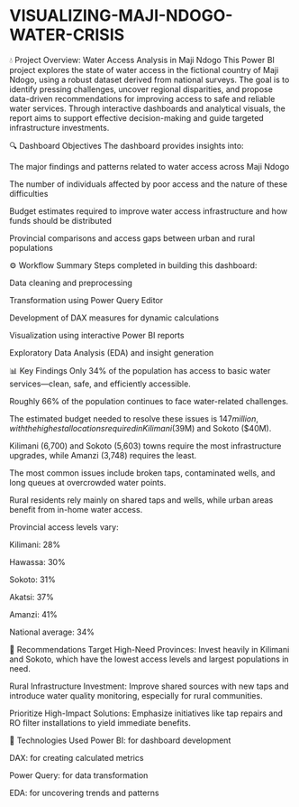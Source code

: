 # VISUALIZING-MAJI-NDOGO-WATER-CRISIS
💧 Project Overview: Water Access Analysis in Maji Ndogo
This Power BI project explores the state of water access in the fictional country of Maji Ndogo, using a robust dataset derived from national surveys. The goal is to identify pressing challenges, uncover regional disparities, and propose data-driven recommendations for improving access to safe and reliable water services. Through interactive dashboards and analytical visuals, the report aims to support effective decision-making and guide targeted infrastructure investments.

🔍 Dashboard Objectives
The dashboard provides insights into:

The major findings and patterns related to water access across Maji Ndogo

The number of individuals affected by poor access and the nature of these difficulties

Budget estimates required to improve water access infrastructure and how funds should be distributed

Provincial comparisons and access gaps between urban and rural populations

⚙️ Workflow Summary
Steps completed in building this dashboard:

Data cleaning and preprocessing

Transformation using Power Query Editor

Development of DAX measures for dynamic calculations

Visualization using interactive Power BI reports

Exploratory Data Analysis (EDA) and insight generation

📊 Key Findings
Only 34% of the population has access to basic water services—clean, safe, and efficiently accessible.

Roughly 66% of the population continues to face water-related challenges.

The estimated budget needed to resolve these issues is $147 million, with the highest allocations required in Kilimani ($39M) and Sokoto ($40M).

Kilimani (6,700) and Sokoto (5,603) towns require the most infrastructure upgrades, while Amanzi (3,748) requires the least.

The most common issues include broken taps, contaminated wells, and long queues at overcrowded water points.

Rural residents rely mainly on shared taps and wells, while urban areas benefit from in-home water access.

Provincial access levels vary:

Kilimani: 28%

Hawassa: 30%

Sokoto: 31%

Akatsi: 37%

Amanzi: 41%

National average: 34%

📌 Recommendations
Target High-Need Provinces: Invest heavily in Kilimani and Sokoto, which have the lowest access levels and largest populations in need.

Rural Infrastructure Investment: Improve shared sources with new taps and introduce water quality monitoring, especially for rural communities.

Prioritize High-Impact Solutions: Emphasize initiatives like tap repairs and RO filter installations to yield immediate benefits.

🔧 Technologies Used
Power BI: for dashboard development

DAX: for creating calculated metrics

Power Query: for data transformation

EDA: for uncovering trends and patterns

